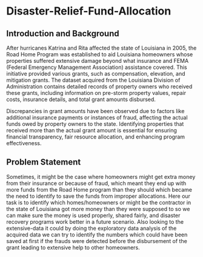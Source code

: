 # Disaster-Relief-Fund-Allocation

## Introduction and Background 
After hurricanes Katrina and Rita affected the state of Louisiana in 2005, the Road Home Program was established to aid Louisiana homeowners whose properties suffered extensive damage beyond what insurance and FEMA (Federal Emergency Management Association) assistance covered. This initiative provided various grants, such as compensation, elevation, and mitigation grants. The dataset acquired from the Louisiana Division of Administration contains detailed records of property owners who received these grants, including information on pre-storm property values, repair costs, insurance details, and total grant amounts disbursed.

Discrepancies in grant amounts have been observed due to factors like additional insurance payments or instances of fraud, affecting the actual funds owed by property owners to the state. Identifying properties that received more than the actual grant amount is essential for ensuring financial transparency, fair resource allocation, and enhancing program effectiveness.


## Problem Statement
Sometimes, it might be the case where homeowners might get extra money from their insurance or because of fraud, which meant they end up with more funds from the Road Home program than they should which became the need to identify to save the funds from improper allocations.
Here our task is to identify which homes/homeowners or might be the contractor in the state of Louisiana got more money than they were supposed to so we can make sure the money is used properly, shared fairly, and disaster recovery programs work better in a future scenario.
Also looking to the extensive-data it could by doing the exploratory data analysis of the acquired data we can try to identify the numbers which could have been saved at first if the frauds were detected before the disbursement of the grant leading to extensive help to other homeowners.
